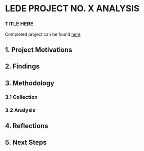 # LEDE PROJECT NO. X ANALYSIS
### TITLE HERE
Completed project can be found [here]("nguyenkim.ca/data-viz/gg/gilmores)

## 1. Project Motivations

## 2. Findings 

## 3. Methodology

### 3.1 Collection

### 3.2 Analysis

## 4. Reflections

## 5. Next Steps

